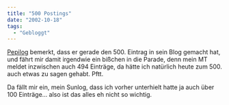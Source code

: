 ```yaml
---
title: "500 Postings"
date: "2002-10-18"
tags:
  - "Gebloggt"
---
```


[Pepilog](https://web.archive.org/web/20041114233349/http://www.pepilog.de/eintrag-00500.htm "Kleines Jubiläum? = Pepilog") bemerkt, dass er gerade den 500. Eintrag in sein Blog gemacht hat, und fährt mir damit irgendwie ein bißchen in die Parade, denn mein MT meldet inzwischen auch 494 Einträge, da hätte ich natürlich heute zum 500. auch etwas zu sagen gehabt. Pftt.

Da fällt mir ein, mein Sunlog, dass ich vorher unterhielt hatte ja auch über 100 Einträge… also ist das alles eh nicht so wichtig.
